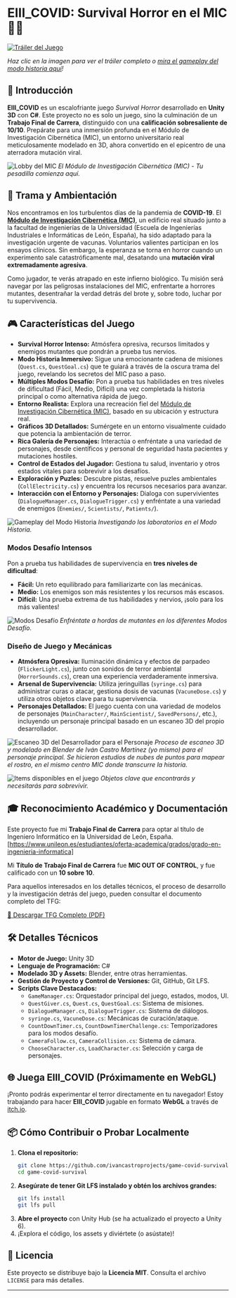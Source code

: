 # EIII_COVID: Survival Horror en el MIC 🧟🔬

[![Tráiler del Juego](https://raw.githubusercontent.com/ivancastroprojects/game-covid-survival/main/Assets/Items/Videos/GIFTrailer.gif)](https://raw.githubusercontent.com/ivancastroprojects/game-covid-survival/main/Assets/Items/Videos/VideoTrailer.mp4)

*Haz clic en la imagen para ver el tráiler completo o [mira el gameplay del modo historia aquí](https://raw.githubusercontent.com/ivancastroprojects/game-covid-survival/main/Assets/Items/Videos/VideoTrailer.mp4)!*

## 🚀 Introducción

**EIII_COVID** es un escalofriante juego *Survival Horror* desarrollado en **Unity 3D** con **C#**. Este proyecto no es solo un juego, sino la culminación de un **Trabajo Final de Carrera**, distinguido con una **calificación sobresaliente de 10/10**. Prepárate para una inmersión profunda en el Módulo de Investigación Cibernética (MIC), un entorno universitario real meticulosamente modelado en 3D, ahora convertido en el epicentro de una aterradora mutación viral.

![Lobby del MIC](https://raw.githubusercontent.com/ivancastroprojects/game-covid-survival/main/Assets/Items/Images/Pic_Lobby.png)
*El Módulo de Investigación Cibernética (MIC) - Tu pesadilla comienza aquí.*

## 📜 Trama y Ambientación

Nos encontramos en los turbulentos días de la pandemia de **COVID-19**. El **[Módulo de Investigación Cibernética (MIC)](https://maps.app.goo.gl/ETBo1set8XJZKfSr7)**, un edificio real situado junto a la facultad de ingenierías de la Universidad (Escuela de Ingenierías Industriales e Informáticas de León, España), ha sido adaptado para la investigación urgente de vacunas. Voluntarios valientes participan en los ensayos clínicos. Sin embargo, la esperanza se torna en horror cuando un experimento sale catastróficamente mal, desatando una **mutación viral extremadamente agresiva**.

Como jugador, te verás atrapado en este infierno biológico. Tu misión será navegar por las peligrosas instalaciones del MIC, enfrentarte a horrores mutantes, desentrañar la verdad detrás del brote y, sobre todo, luchar por tu supervivencia.

## 🎮 Características del Juego

* **Survival Horror Intenso:** Atmósfera opresiva, recursos limitados y enemigos mutantes que pondrán a prueba tus nervios.
* **Modo Historia Inmersivo:** Sigue una emocionante cadena de misiones (`Quest.cs`, `QuestGoal.cs`) que te guiará a través de la oscura trama del juego, revelando los secretos del MIC paso a paso.
* **Múltiples Modos Desafío:** Pon a prueba tus habilidades en tres niveles de dificultad (Fácil, Medio, Difícil) una vez completada la historia principal o como alternativa rápida de juego.
* **Entorno Realista:** Explora una recreación fiel del [Módulo de Investigación Cibernética (MIC)](https://maps.app.goo.gl/ETBo1set8XJZKfSr7), basado en su ubicación y estructura real.
* **Gráficos 3D Detallados:** Sumérgete en un entorno visualmente cuidado que potencia la ambientación de terror.
* **Rica Galería de Personajes:** Interactúa o enfréntate a una variedad de personajes, desde científicos y personal de seguridad hasta pacientes y mutaciones hostiles.
* **Control de Estados del Jugador:** Gestiona tu salud, inventario y otros estados vitales para sobrevivir a los desafíos.
* **Exploración y Puzles:** Descubre pistas, resuelve puzles ambientales (`CollElectricity.cs`) y encuentra los recursos necesarios para avanzar.
* **Interacción con el Entorno y Personajes:** Dialoga con supervivientes (`DialogueManager.cs`, `DialogueTrigger.cs`) y enfréntate a una variedad de enemigos (`Enemies/`, `Scientists/`, `Patients/`).

![Gameplay del Modo Historia](https://raw.githubusercontent.com/ivancastroprojects/game-covid-survival/main/Assets/Items/Images/Pic_StoryModeGameplay.png)
*Investigando los laboratorios en el Modo Historia.*

### Modos Desafío Intensos
Pon a prueba tus habilidades de supervivencia en **tres niveles de dificultad**:
* **Fácil:** Un reto equilibrado para familiarizarte con las mecánicas.
* **Medio:** Los enemigos son más resistentes y los recursos más escasos.
* **Difícil:** Una prueba extrema de tus habilidades y nervios, ¡solo para los más valientes!

![Modos Desafío](https://raw.githubusercontent.com/ivancastroprojects/game-covid-survival/main/Assets/Items/Images/Pic_ChallengeModesGameplay.png)
*Enfréntate a hordas de mutantes en los diferentes Modos Desafío.*

### Diseño de Juego y Mecánicas
* **Atmósfera Opresiva:** Iluminación dinámica y efectos de parpadeo (`FlickerLight.cs`), junto con sonidos de terror ambiental (`HorrorSounds.cs`), crean una experiencia verdaderamente inmersiva.
* **Arsenal de Supervivencia:** Utiliza jeringuillas (`syringe.cs`) para administrar curas o atacar, gestiona dosis de vacunas (`VacuneDose.cs`) y utiliza otros objetos clave para tu supervivencia.
* **Personajes Detallados:** El juego cuenta con una variedad de modelos de personajes (`MainCharacter/`, `MainScientist/`, `SavedPersons/`, etc.), incluyendo un personaje principal basado en un escaneo 3D del propio desarrollador.

![Escaneo 3D del Desarrollador para el Personaje](https://raw.githubusercontent.com/ivancastroprojects/game-covid-survival/main/Assets/Items/Images/Pic_MeScanned3D.png)
*Proceso de escaneo 3D y modelado en Blender de Iván Castro Martínez (yo mismo) para el personaje principal. Se hicieron estudios de nubes de puntos para mapear el rostro, en el mismo centro MIC donde transcurre la historia.*

![Items disponibles en el juego](https://raw.githubusercontent.com/ivancastroprojects/game-covid-survival/main/Assets/Items/Images/Pic_ItemsInGameAvailable.png)
*Objetos clave que encontrarás y necesitarás para sobrevivir.*

## 🎓 Reconocimiento Académico y Documentación

Este proyecto fue mi **Trabajo Final de Carrera** para optar al título de Ingeniero Informático en la Universidad de León, España. [https://www.unileon.es/estudiantes/oferta-academica/grados/grado-en-ingenieria-informatica]

Mi **Título de Trabajo Final de Carrera** fue **MIC OUT OF CONTROL**, y fue calificado con un **10 sobre 10**.

Para aquellos interesados en los detalles técnicos, el proceso de desarrollo y la investigación detrás del juego, pueden consultar el documento completo del TFG:

[📜 Descargar TFG Completo (PDF)](https://raw.githubusercontent.com/ivancastroprojects/game-covid-survival/main/tfg.pdf)

## 🛠️ Detalles Técnicos

* **Motor de Juego:** Unity 3D
* **Lenguaje de Programación:** C#
* **Modelado 3D y Assets:** Blender, entre otras herramientas.
* **Gestión de Proyecto y Control de Versiones:** Git, GitHub, Git LFS.
* **Scripts Clave Destacados:**
    * `GameManager.cs`: Orquestador principal del juego, estados, modos, UI.
    * `QuestGiver.cs`, `Quest.cs`, `QuestGoal.cs`: Sistema de misiones.
    * `DialogueManager.cs`, `DialogueTrigger.cs`: Sistema de diálogos.
    * `syringe.cs`, `VacuneDose.cs`: Mecánicas de curación/ataque.
    * `CountDownTimer.cs`, `CountDownTimerChallenge.cs`: Temporizadores para los modos desafío.
    * `CameraFollow.cs`, `CameraCollision.cs`: Sistema de cámara.
    * `ChooseCharacter.cs`, `LoadCharacter.cs`: Selección y carga de personajes.

## 🌐 Juega EIII_COVID (Próximamente en WebGL)

¡Pronto podrás experimentar el terror directamente en tu navegador! Estoy trabajando para hacer **EIII_COVID** jugable en formato **WebGL** a través de [itch.io](https://ivanintech.com/projects/game-covid-survival/).

## 📦 Cómo Contribuir o Probar Localmente

1. **Clona el repositorio:**
    ```bash
    git clone https://github.com/ivancastroprojects/game-covid-survival.git
    cd game-covid-survival
    ```
2. **Asegúrate de tener Git LFS instalado y obtén los archivos grandes:**
    ```bash
    git lfs install
    git lfs pull
    ```
3. **Abre el proyecto** con Unity Hub (se ha actualizado el proyecto a Unity 6).
4. ¡Explora el código, los assets y diviértete (o asústate)!

## 📄 Licencia

Este proyecto se distribuye bajo la **Licencia MIT**. Consulta el archivo `LICENSE` para más detalles.

---

